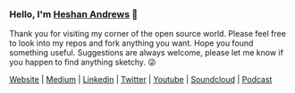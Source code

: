 ### Hello, I'm [Heshan Andrews](https://heshanandrews.codes) 👋

Thank you for visiting my corner of the open source world. Please feel free to look into my repos and fork anything you want. Hope you found something useful. Suggestions are always welcome, please let me know if you happen to find anything sketchy. 😜

[Website](https://heshanandrews.codes) | [Medium](https://andrewsgravewalker.medium.com) | [Linkedin](https://linkedin.com/in/heshan-andrews) | [Twitter](https://twitter.com/AndrewsHeshan) | [Youtube](https://www.youtube.com/channel/UC_sFJoi1Wm08oBMKLWegmgQ) | [Soundcloud](https://soundcloud.com/user-150007563) | [Podcast](https://anchor.fm/gravewalker666)
